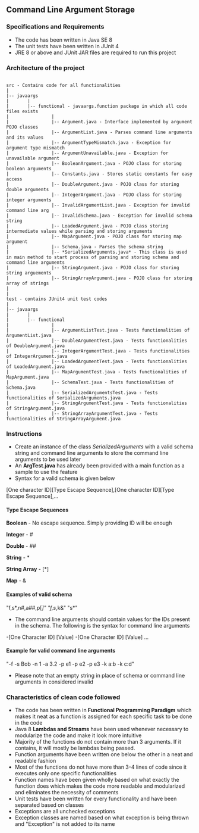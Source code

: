 ## Command Line Argument Storage

### Specifications and Requirements
* The code has been written in Java SE 8
* The unit tests have been written in JUnit 4
* JRE 8 or above and JUnit JAR files are required to run this project

### Architecture of the project

```

src - Contains code for all functionalities
|
|-- javaargs
|       |
|       |-- functional - javaargs.function package in which all code files exists
|                |
|                |-- Argument.java - Interface implemented by argument POJO classes
|                |-- ArgumentList.java - Parses command line arguments and its values
|                |-- ArgumentTypeMismatch.java - Exception for argument type mismatch
|                |-- ArgumentUnavailable.java - Exception for unavailable argument
|                |-- BooleanArgument.java - POJO class for storing boolean arguments
|                |-- Constants.java - Stores static constants for easy access
|                |-- DoubleArgument.java - POJO class for storing double arguments
|                |-- IntegerArgument.java - POJO class for storing integer arguments
|                |-- InvalidArgumentList.java - Exception for invalid command line arg
|                |-- InvalidSchema.java - Exception for invalid schema string
|                |-- LoadedArgument.java - POJO class storing intermediate values while parsing and storing arguments
|                |-- MapArgument.java - POJO class for storing map argument
|                |-- Schema.java - Parses the schema string
|                |-- *SerializedArguments.java* - This class is used in main method to start process of parsing and storing schema and command line arguments
|                |-- StringArgument.java - POJO class for storing string arguements
|                |-- StringArrayArgument.java - POJO class for storing array of strings
|
|
test - contains JUnit4 unit test codes
|
|-- javaargs
|       |
|       |-- functional
|                |
|                |-- ArgumentListTest.java - Tests functionalities of ArgumentList.java
|                |-- DoubleArgumentTest.java - Tests functionalities of DoubleArgument.java
|                |-- IntegerArgumentTest.java - Tests functionalities of IntegerArgument.java
|                |-- LoadedArgumentTest.java - Tests functionalities of LoadedArgument.java
|                |-- MapArgumentTest.java - Tests functionalities of MapArgument.java
|                |-- SchemaTest.java - Tests functionalities of Schema.java
|                |-- SerializedArgumentsTest.java - Tests functionalities of SerializedArguments.java
|                |-- StringArgumentTest.java - Tests functionalities of StringArgument.java
|                |-- StringArrayArgumentTest.java - Tests functionalities of StringArrayArgument.java

```

### Instructions

* Create an instance of the class *SerializedArguments* with a valid schema string and command line arguments to store the command line arguments to be used later
* An **ArgTest.java** has already been provided with a main function as a sample to use the feature
* Syntax for a valid schema is given below

[One character ID][Type Escape Sequence],[One character ID][Type Escape Sequence],...

#### Type Escape Sequences
**Boolean** - No escape sequence. Simply providing ID will be enough

**Integer** - #

**Double** - ##

**String** - *

**String Array** - [*]

**Map** - &

#### Examples of valid schema

"f,s*,n#,a##,p[*]"
"f,s*,k&"
"s*"

* The command line arguments should contain values for the IDs present in the schema. The following is the syntax for command line arguments

-[One Character ID] [Value] -[One Character ID] [Value] ...

#### Example for valid command line arguments

"-f -s Bob -n 1 -a 3.2 -p e1 -p e2 -p e3 -k a:b -k c:d"

* Please note that an empty string in place of schema or command line arguments in considered invalid

### Characteristics of clean code followed

* The code has been written in **Functional Programming Paradigm** which makes it neat as a function is assigned for each specific task to be done in the code
* Java 8 **Lambdas and Streams** have been used whenever necessary to modularize the code and make it look more intuitive
* Majority of the functions do not contain more than 3 arguments. If it contains, it will mostly be lambdas being passed.
* Function arguments have been written one below the other in a neat and readable fashion
* Most of the functions do not have more than 3-4 lines of code since it executes only one specific functionalities
* Function names have been given wholly based on what exactly the function does which makes the code more readable and modularized and eliminates the necessity of comments
* Unit tests have been written for every functionality and have been separated based on classes
* Exceptions are all unchecked exceptions
* Exception classes are named based on what exception is being thrown and "Exception" is not added to its name



